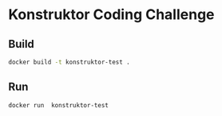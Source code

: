 # Konstruktor Coding Challenge


## Build
```bash
docker build -t konstruktor-test .
```

## Run
```bash
docker run  konstruktor-test
```

